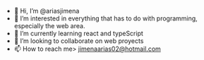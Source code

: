 - 👋 Hi, I’m @ariasjimena
- 👀 I’m interested in everything that has to do with programming, especially the web area.
- 🌱 I’m currently learning react and typeScript
- 💞️ I’m looking to collaborate on web proyects
- 📫 How to reach me> jimenaarias02@hotmail.com

<!---
ariasjimena/ariasjimena is a ✨ special ✨ repository because its `README.md` (this file) appears on your GitHub profile.
You can click the Preview link to take a look at your changes.
--->
